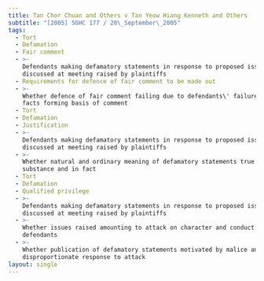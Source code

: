 ```yaml
---
title: Tan Chor Chuan and Others v Tan Yeow Hiang Kenneth and Others
subtitle: "[2005] SGHC 177 / 28\_September\_2005"
tags:
  - Tort
  - Defamation
  - Fair comment
  - >-
    Defendants making defamatory statements in response to proposed issues to be
    discussed at meeting raised by plaintiffs
  - Requirements for defence of fair comment to be made out
  - >-
    Whether defence of fair comment failing due to defendants\' failure to plead
    facts forming basis of comment
  - Tort
  - Defamation
  - Justification
  - >-
    Defendants making defamatory statements in response to proposed issues to be
    discussed at meeting raised by plaintiffs
  - >-
    Whether natural and ordinary meaning of defamatory statements true in
    substance and in fact
  - Tort
  - Defamation
  - Qualified privilege
  - >-
    Defendants making defamatory statements in response to proposed issues to be
    discussed at meeting raised by plaintiffs
  - >-
    Whether issues raised amounting to attack on character and conduct of
    defendants
  - >-
    Whether publication of defamatory statements motivated by malice and
    disproportionate response to attack
layout: single
---
```


